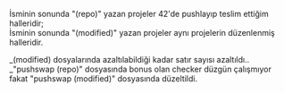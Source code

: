 İsminin sonunda "(repo)" yazan projeler 42'de pushlayıp teslim ettiğim halleridir;  
İsminin sonunda "(modified)" yazan projeler aynı projelerin düzenlenmiş halleridir.  
  
_(modified) dosyalarında azaltılabildiği kadar satır sayısı azaltıldı..  
_"pushswap (repo)" dosyasında bonus olan checker düzgün çalışmıyor fakat "pushswap (modified)" dosyasında düzeltildi.
